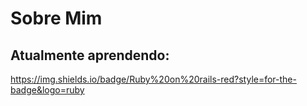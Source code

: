 <h1>Sobre Mim</h1>

<h2>Atualmente aprendendo:</h2>
<a href="https://www.ruby-lang.org/pt/">
  https://img.shields.io/badge/Ruby%20on%20rails-red?style=for-the-badge&logo=ruby
</a>

